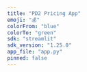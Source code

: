```yaml
---
title: "PD2 Pricing App"
emoji: "💰"
colorFrom: "blue"
colorTo: "green"
sdk: "streamlit"
sdk_version: "1.25.0"
app_file: "app.py"
pinned: false
---
```

